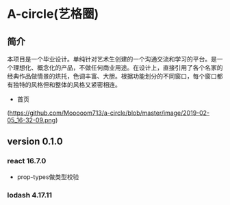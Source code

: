 # A-circle(艺格圈)

## 简介

本项目是一个毕业设计。单纯针对艺术生创建的一个沟通交流和学习的平台。是一个理想化、概念化的产品，不做任何商业用途。在设计上，直接引用了各个名家的经典作品做情景的烘托，色调丰富、大胆。根据功能划分的不同窗口，每个窗口都有独特的风格但和整体的风格又紧密相连。

* 首页

(https://github.com/Mooooom713/a-circle/blob/master/image/2019-02-05_16-32-09.png)

## version 0.1.0

### react 16.7.0

* prop-types做类型校验

### lodash 4.17.11